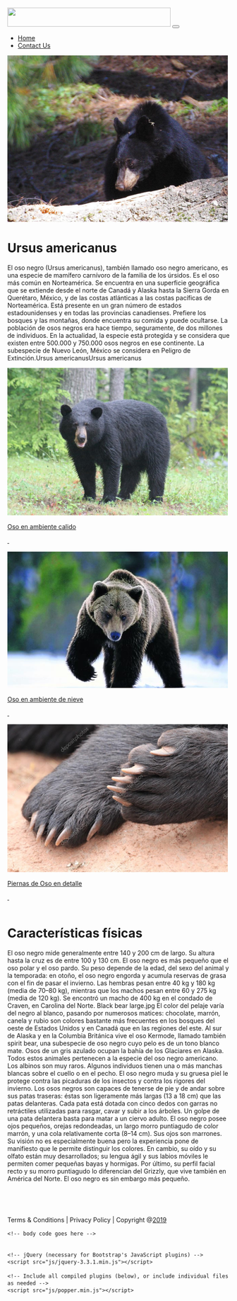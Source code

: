 <!DOCTYPE html>
<html lang="en">
  <head>
	  <link href="https://fonts.googleapis.com/css?family=Jomolhari&display=swap" rel="stylesheet">
    <meta charset="utf-8">
	<meta http-equiv="X-UA-Compatible" content="IE=edge">
	<meta name="viewport" content="width=device-width, initial-scale=1">
    <title>OsoNegro</title>
    <!-- Bootstrap -->
	<link href="css/bootstrap-4.3.1.css" rel="stylesheet">
	
  </head>
  <body style="padding-top: 70px">
  <nav class="navbar fixed-top navbar-expand-lg navbar-light bg-light offset-xl-0 col-xl-12"><a href="index.html"><img src="../../../Seccion04/Project Files/Practice/Images/Camera-Logo y Letras.png" alt="" width="370" height="43" class="img-fluid"/></a> 
    <button class="navbar-toggler" type="button" data-toggle="collapse" data-target="#navbarSupportedContent1" aria-controls="navbarSupportedContent1" aria-expanded="false" aria-label="Toggle navigation"> <span class="navbar-toggler-icon"></span> </button>
    <div class="collapse navbar-collapse" id="navbarSupportedContent1">
      <ul class="navbar-nav ml-auto">
        <li class="nav-item"> <a class="nav-link Text-first-para" href="#">Home</a></li>
        <li class="nav-item dropdown"> <a class="nav-link Text-first-para" href="#">Contact Us</a></li>
      </ul>
      <form class="form-inline my-2 my-lg-0">
      </form>
    </div>
  </nav>
<div class="container-fluid band-hero">
  <div class="container">
    <div class="row">
      <div class="container">
        <div class="row">
          <div class="col-xl-6"><a href="https://es.wikipedia.org/wiki/Ursus_americanus"><img src="Imagenes/Ursus_americanus_sequoia_forest_2003-09-21.jpg" width="500" height="376" class="rounded-circle"></a></div>
          <div class="col-xl-6">
            <h1 class="Text-Bold">Ursus americanus</h1>
            <p class="Text-first-para"> El oso negro (Ursus americanus), también llamado oso negro americano, es una especie de mamífero carnívoro de la familia de los úrsidos. Es el oso más común en Norteamérica. Se encuentra en una superficie geográfica que se extiende desde el norte de Canadá y Alaska hasta la Sierra Gorda en Querétaro, México, y de las costas atlánticas a las costas pacíficas de Norteamérica. Está presente en un gran número de estados estadounidenses y en todas las provincias canadienses. Prefiere los bosques y las montañas, donde encuentra su comida y puede ocultarse. La población de osos negros era hace tiempo, seguramente, de dos millones de individuos. En la actualidad, la especie está protegida y se considera que existen entre 500.000 y 750.000 osos negros en ese continente. La subespecie de Nuevo León, México se considera en Peligro de Extinción.Ursus americanusUrsus americanus </p>
          </div>
        </div>
      </div>
</div>
  </div>
</div>
<div class="container-fluid band-whoweare">
<div class="container">
    <div class="row">
      <div class="col-xl-4"><a href="https://www.google.com/imgres?imgurl=https%3A%2F%2Fdam.muyinteresante.com.mx%2Fwp-content%2Fuploads%2F2018%2F09%2FOso-02-copia.jpg&amp;imgrefurl=https%3A%2F%2Fwww.muyinteresante.com.mx%2Fjunior%2Foso-negro-en-una-excursion%2F&amp;docid=zmmIXdQJF9yE4M&amp;tbnid=KNB5Ajrv-GaSWM%3A&amp;vet=10ahUKEwiW2q26yavlAhXuRt8KHeIWDJMQMwhKKAAwAA..i&amp;w=900&amp;h=600&amp;bih=969&amp;biw=1920&amp;q=oso%20negro&amp;ved=0ahUKEwiW2q26yavlAhXuRt8KHeIWDJMQMwhKKAAwAA&amp;iact=mrc&amp;uact=8"><img src="Imagenes/Oso-02-copia-770x513.jpg" alt="" width="500" height="333" class="rounded-circle img-fluid">
        <div>
          <p class="text-center text-portfolio">Oso en ambiente calido</p>
        &nbsp;</div>
      </a>&nbsp;      </div>
      <div class="col-xl-4"><a href="https://animalesis.com/osos/negros/"><img src="Imagenes/oso-negro.jpg" width="500" height="308" alt="" class="rounded-circle img-fluid">
        <div>
          <p class="text-center text-portfolio">Oso en ambiente de nieve</p>
        &nbsp;</div>
      </a>&nbsp;
        <div class="row"> </div>
<div class="row"> </div>
      </div>
      <div class="col-xl-4"><a href="https://sp.depositphotos.com/126470798/stock-photo-black-bear-paw-with-claws.html"><img src="Imagenes/depositphotos_126470798-stock-photo-black-bear-paw-with-claws.jpg" width="500" height="334" alt="" class="rounded-circle img-fluid">
        <div>
          <p class="text-center text-portfolio">Piernas de Oso en detalle</p>
        &nbsp;</div>
      </a>&nbsp;      </div>
      <div class="col-xl-12">
        <h1><strong class="Text-Bold"> Características físicas</strong></h1>
        <p class="Text-first-para">El oso negro mide generalmente entre 140 y 200 cm de largo. Su altura hasta la cruz es de entre 100 y 130 cm. El oso negro es más pequeño que el oso polar y el oso pardo. Su peso depende de la edad, del sexo del animal y la temporada: en otoño, el oso negro engorda y acumula reservas de grasa con el fin de pasar el invierno. Las hembras pesan entre 40 kg y 180 kg (media de 70–80 kg), mientras que los machos pesan entre 60 y 275 kg (media de 120 kg). Se encontró un macho de 400 kg en el condado de Craven, en Carolina del Norte.​ Black bear large.jpg El color del pelaje varía del negro al blanco, pasando por numerosos matices: chocolate, marrón, canela y rubio son colores bastante más frecuentes en los bosques del oeste de Estados Unidos y en Canadá que en las regiones del este. Al sur de Alaska y en la Columbia Británica vive el oso Kermode, llamado también spirit bear,​ una subespecie de oso negro cuyo pelo es de un tono blanco mate. Osos de un gris azulado ocupan la bahía de los Glaciares en Alaska.​ Todos estos animales pertenecen a la especie del oso negro americano. Los albinos son muy raros. Algunos individuos tienen una o más manchas blancas sobre el cuello o en el pecho. El oso negro muda y su gruesa piel le protege contra las picaduras de los insectos y contra los rigores del invierno. Los osos negros son capaces de tenerse de pie y de andar sobre sus patas traseras: éstas son ligeramente más largas (13 a 18 cm)​ que las patas delanteras. Cada pata está dotada con cinco dedos con garras no retráctiles utilizadas para rasgar, cavar y subir a los árboles. Un golpe de una pata delantera basta para matar a un ciervo adulto. El oso negro posee ojos pequeños, orejas redondeadas, un largo morro puntiagudo de color marrón, y una cola relativamente corta (8–14 cm). Sus ojos son marrones. Su visión no es especialmente buena pero la experiencia pone de manifiesto que le permite distinguir los colores. En cambio, su oído y su olfato están muy desarrollados; su lengua ágil y sus labios móviles le permiten comer pequeñas bayas y hormigas. Por último, su perfil facial recto y su morro puntiagudo lo diferencian del Grizzly, que vive también en América del Norte. El oso negro es sin embargo más pequeño.</p>
        <p>&nbsp;</p>
      &nbsp;</div>
    </div>
  </div>
</div>
<div class="container-fluid band-Footer">
  <div class="container">
    <p class="Text-footer">Terms &amp; Conditions | Privacy Policy | Copyright @<a href="mailto:tuNombrede@email.com?subject=Website Enquiry">2019</a></p>
  </div>
</div>
<meta name="description" content="El oso negro (Ursus americanus), tambi&eacute;n llamado oso negro americano, es una especie de mam&iacute;fero carn&iacute;voro de la familia de los &uacute;rsidos.">

	<!-- body code goes here -->


	<!-- jQuery (necessary for Bootstrap's JavaScript plugins) --> 
	<script src="js/jquery-3.3.1.min.js"></script>

	<!-- Include all compiled plugins (below), or include individual files as needed -->
	<script src="js/popper.min.js"></script> 
  <script src="js/bootstrap-4.3.1.js"></script>
</body>
</html>
